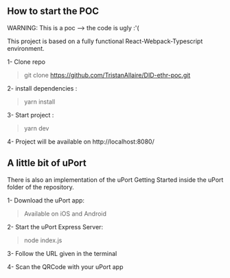 ## How to start the POC ##

WARNING: This is a poc --> the code is ugly :'(

This project is based on a fully functional React-Webpack-Typescript environment.

1- Clone repo
> git clone https://github.com/TristanAllaire/DID-ethr-poc.git

2- install dependencies :
> yarn install

3- Start project :
> yarn dev

4- Project will be available on http://localhost:8080/

## A little bit of uPort ##
There is also an implementation of the uPort Getting Started inside the uPort folder of the repository.

1- Download the uPort app:
> Available on iOS and Android

2- Start the uPort Express Server:
> node index.js

3- Follow the URL given in the terminal

4- Scan the QRCode with your uPort app

